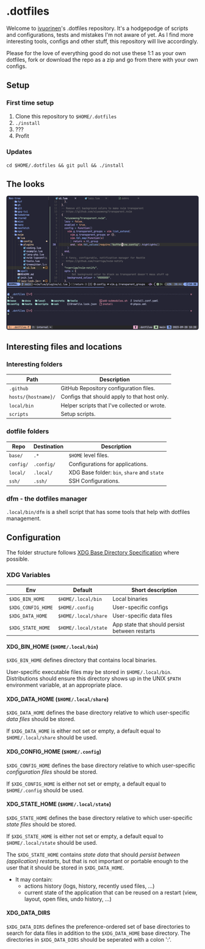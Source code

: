 # .dotfiles

Welcome to [ivuorinen](https://github.com/ivuorinen)'s .dotfiles repository.
It's a hodgepodge of scripts and configurations, tests and mistakes I'm not
aware of yet. As I find more interesting tools, configs and other stuff,
this repository will live accordingly.

Please for the love of everything good do not use these 1:1 as your own dotfiles,
fork or download the repo as a zip and go from there with your own configs.

## Setup

### First time setup

1. Clone this repository to `$HOME/.dotfiles`
2. `./install`
3. ???
4. Profit

### Updates

`cd $HOME/.dotfiles && git pull && ./install`

## The looks

![screenshot of tmux with nvim editing this repo](./screenshots/tmux-nvim.png)

## Interesting files and locations

### Interesting folders

| Path                | Description                                  |
| ------------------- | -------------------------------------------- |
| `.github`           | GitHub Repository configuration files.       |
| `hosts/{hostname}/` | Configs that should apply to that host only. |
| `local/bin`         | Helper scripts that I've collected or wrote. |
| `scripts`           | Setup scripts.                               |

### dotfile folders

| Repo      | Destination | Description                                 |
| --------- | ----------- | ------------------------------------------- |
| `base/`   | `.*`        | `$HOME` level files.                        |
| `config/` | `.config/`  | Configurations for applications.            |
| `local/`  | `.local/`   | XDG Base folder: `bin`, `share` and `state` |
| `ssh/`    | `.ssh/`     | SSH Configurations.                         |

### dfm - the dotfiles manager

`.local/bin/dfm` is a shell script that has some tools that help with dotfiles management.

## Configuration

The folder structure follows [XDG Base Directory Specification][xdg] where possible.

### XDG Variables

| Env                | Default              | Short description                              |
| ------------------ | -------------------- | ---------------------------------------------- |
| `$XDG_BIN_HOME`    | `$HOME/.local/bin`   | Local binaries                                 |
| `$XDG_CONFIG_HOME` | `$HOME/.config`      | User-specific configs                          |
| `$XDG_DATA_HOME`   | `$HOME/.local/share` | User-specific data files                       |
| `$XDG_STATE_HOME`  | `$HOME/.local/state` | App state that should persist between restarts |

#### XDG_BIN_HOME (`$HOME/.local/bin`)

`$XDG_BIN_HOME` defines directory that contains local binaries.

User-specific executable files may be stored in `$HOME/.local/bin`.
Distributions should ensure this directory shows up in the UNIX `$PATH`
environment variable, at an appropriate place.

#### XDG_DATA_HOME (`$HOME/.local/share`)

`$XDG_DATA_HOME` defines the base directory relative to which
user-specific _data files_ should be stored.

If `$XDG_DATA_HOME` is either not set or empty,
a default equal to `$HOME/.local/share` should be used.

#### XDG_CONFIG_HOME (`$HOME/.config`)

`$XDG_CONFIG_HOME` defines the base directory relative to which
user-specific _configuration files_ should be stored.

If `$XDG_CONFIG_HOME` is either not set or empty,
a default equal to `$HOME/.config` should be used.

#### XDG_STATE_HOME (`$HOME/.local/state`)

`$XDG_STATE_HOME` defines the base directory relative to which
user-specific _state files_ should be stored.

If `$XDG_STATE_HOME` is either not set or empty,
a default equal to `$HOME/.local/state` should be used.

The `$XDG_STATE_HOME` contains _state data_ that should
_persist between (application) restarts_, but that is not important or
portable enough to the user that it should be stored in `$XDG_DATA_HOME`.

- It may contain:
  - actions history (logs, history, recently used files, …)
  - current state of the application that can be reused
    on a restart (view, layout, open files, undo history, …)

#### XDG_DATA_DIRS

`$XDG_DATA_DIRS` defines the preference-ordered set of base directories
to search for data files in addition to the `$XDG_DATA_HOME` base directory.
The directories in `$XDG_DATA_DIRS` should be seperated with a colon ':'.

[xdg]: https://specifications.freedesktop.org/basedir-spec/basedir-spec-latest.html
